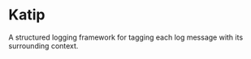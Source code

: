 
# Katip

A structured logging framework for tagging each log message with its
surrounding context.
